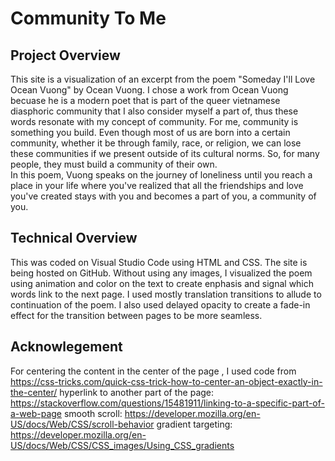 # Community To Me

## Project Overview

This site is a visualization of an excerpt from the poem "Someday I'll Love Ocean Vuong" by Ocean Vuong. I chose a work from Ocean Vuong becuase he is a modern poet that is part of the queer vietnamese diasphoric community that I also consider myself a part of, thus these words resonate with my concept of community. For me, community is something you build. Even though most of us are born into a certain community, whether it be through family, race, or religion, we can lose these communities if we present outside of its cultural norms. So, for many people, they must build a community of their own. 
<br>
In this poem, Vuong speaks on the journey of loneliness until you reach a place in your life where you've realized that all the friendships and love you've created stays with you and becomes a part of you, a community of you.

## Technical Overview

This was coded on Visual Studio Code using HTML and CSS. The site is being hosted on GitHub. Without using any images, I visualized the poem using animation and color on the text to create enphasis and signal which words link to the next page. I used mostly translation transitions to allude to continuation of the poem. I also used delayed opacity to create a fade-in effect for the transition between pages to be more seamless.

## Acknowlegement

For centering the content in the center of the page , I used code from https://css-tricks.com/quick-css-trick-how-to-center-an-object-exactly-in-the-center/
hyperlink to another part of the page: https://stackoverflow.com/questions/15481911/linking-to-a-specific-part-of-a-web-page 
smooth scroll: https://developer.mozilla.org/en-US/docs/Web/CSS/scroll-behavior
gradient targeting: https://developer.mozilla.org/en-US/docs/Web/CSS/CSS_images/Using_CSS_gradients
